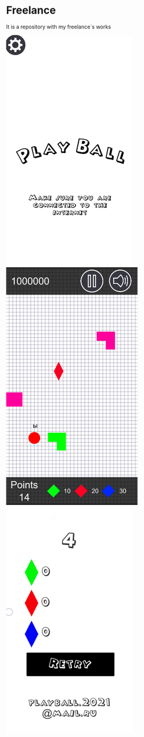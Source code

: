 # Freelance
It is a repository with my freelance`s works

![View 1 Image](https://github.com/Shukret/ImagesForReadme/blob/main/payball_1.png) ![View 2 Image](https://github.com/Shukret/ImagesForReadme/blob/main/payball_2.png) ![View 3 Image](https://github.com/Shukret/ImagesForReadme/blob/main/payball_3.png)
